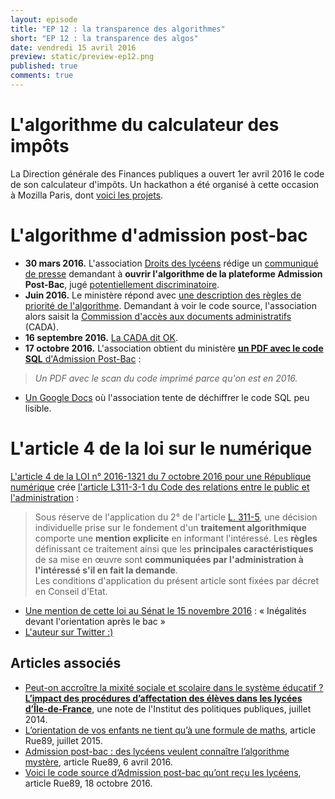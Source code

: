 ```yaml
---
layout: episode
title: "EP 12 : la transparence des algorithmes"
short: "EP 12 : la transparence des algos"
date: vendredi 15 avril 2016
preview: static/preview-ep12.png
published: true
comments: true
---
```


# L'algorithme du calculateur des impôts

La Direction générale des Finances publiques a ouvert 1er avril 2016 le code de son calculateur d'impôts. Un hackathon a été organisé à cette occasion à Mozilla Paris, dont [voici les projets](https://forum.openfisca.fr/t/projets-du-hackathon-codeimpot/40).

# L'algorithme d'admission post-bac

- **30 mars 2016.** L'association [Droits des lycéens](http://www.droitsdeslyceens.com) rédige un [communiqué de presse](http://www.droitsdeslyceens.com/medias/files/cp-apb.pdf) demandant à **ouvrir l'algorithme de la plateforme Admission Post-Bac**, jugé [potentiellement discriminatoire](http://www.droitsdeslyceens.com/medias/files/cp-5.pdf).
- **Juin 2016.** Le ministère répond avec [une description des règles de priorité de l'algorithme](http://www.droitsdeslyceens.com/blog/dl-revele-l-algorithme-de-l-apb-pour-les-licences-en-tension.html). Demandant à voir le code source, l'association alors saisit la [Commission d'accès aux documents administratifs](http://www.lemonde.fr/les-decodeurs/article/2017/01/11/les-demandes-d-acces-a-des-documents-administratifs-en-forte-hausse-aupres-de-la-cada_5060992_4355770.html?xtmc=cada&xtcr=2) (CADA).
- **16 septembre 2016.** [La CADA dit OK](http://www.droitsdeslyceens.com/medias/files/cp-6.pdf).
- **17 octobre 2016.** L'association obtient du ministère [**un PDF avec le code SQL** d'Admission Post-Bac](http://api.rue89.nouvelobs.com/sites/news/files/assets/document/2016/10/algorithme.pdf) :

> *Un PDF avec le scan du code imprimé parce qu'on est en 2016.*

- [Un Google Docs](https://docs.google.com/document/d/1cQ-7BoKr8KZio6HH6CNGaddFHkVbOw2Fy5lb--vNp6I/edit) où l'association tente de déchiffrer le code SQL peu lisible.

# L'article 4 de la loi sur le numérique

[L'article 4 de la LOI n° 2016-1321 du 7 octobre 2016 pour une République numérique](https://www.legifrance.gouv.fr/eli/loi/2016/10/7/ECFI1524250L/jo#JORFARTI000033202959) crée [l'article L311-3-1 du Code des relations entre le public et l'administration](https://www.legifrance.gouv.fr/affichCodeArticle.do;jsessionid=9ADCEC87027A589B406346083814531B.tpdila21v_2?cidTexte=LEGITEXT000031366350&idArticle=LEGIARTI000033205535&dateTexte=20170212&categorieLien=id#LEGIARTI000033205535) :

> Sous réserve de l'application du 2° de l'article [L. 311-5](https://www.legifrance.gouv.fr/affichCodeArticle.do?cidTexte=LEGITEXT000031366350&idArticle=LEGIARTI000031367708&dateTexte=&categorieLien=cid), une décision individuelle prise sur le fondement d'un **traitement algorithmique** comporte une **mention explicite** en informant l'intéressé. Les **règles** définissant ce traitement ainsi que les **principales caractéristiques** de sa mise en œuvre sont **communiquées par l'administration à l'intéressé s'il en fait la demande**.  
Les conditions d'application du présent article sont fixées par décret en Conseil d'Etat.

- [Une mention de cette loi au Sénat le 15 novembre 2016](https://www.senat.fr/seances/s201611/s20161115/s20161115_mono.html#cribkmk_questionorale_1489_109137) : « Inégalités devant l'orientation après le bac »
- [L'auteur sur Twitter :)](https://twitter.com/pierre_obrecht/status/662747888422907904)

## Articles associés

- [Peut-on accroître la mixité sociale et scolaire dans le système éducatif ? **L’impact des procédures d’affectation des élèves dans les lycées d’Île-de-France**](http://www.ipp.eu/publication/n11-accroitre-mixite-sociale-scolaire-systeme-educatif-impact-procedures-affectation-lycees-ile-de-france-fack-grenet/), une note de l'Institut des politiques publiques, juillet 2014.
- [L’orientation de vos enfants ne tient qu’à une formule de maths](http://rue89.nouvelobs.com/2015/07/23/orientation-scolaire-tient-qua-formule-maths-biaisee-260411), article Rue89, juillet 2015.
- [Admission post-bac : des lycéens veulent connaître l’algorithme mystère](http://rue89.nouvelobs.com/2016/04/06/admission-post-bac-lyceens-veulent-connaitre-lalgorithme-mystere-263667), article Rue89, 6 avril 2016.
- [Voici le code source d’Admission post-bac qu’ont reçu les lycéens](http://rue89.nouvelobs.com/2016/10/18/voici-code-source-dapb-tenu-secret-jusqua-present-265443), article Rue89, 18 octobre 2016.
